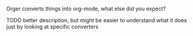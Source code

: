 Orger converts things into org-mode, what else did you expect?

TODO better description, but might be easier to understand what it does just by looking at specific converters

